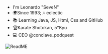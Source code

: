   
  - I'm Leonardo "SeveN"
  - 🌍Since 1993; 🎶 eclectic
  - 📚 Learning Java, JS, Html, Css and GitHub
  - 🏆Karate Shotokan, 5°Kyu
  - 💻 CEO @conclave_podquest 
 

![ReadME](https://user-images.githubusercontent.com/27856483/185596427-b659d2ba-38d9-446d-8d15-3ca14a8040a6.png)
